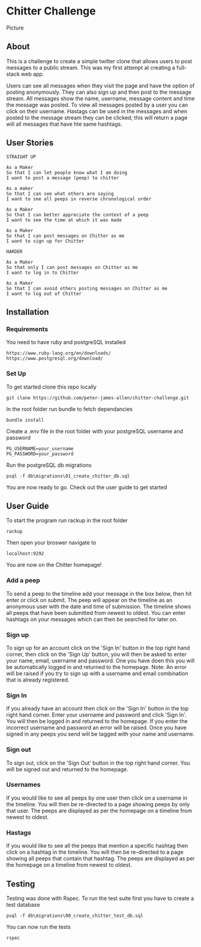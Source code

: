 Chitter Challenge
=================

Picture

About
-------
This is a challenge to create a simple twitter clone that allows users to post messages to a public stream. This was my first attempt at creating a full-stack web app.

Users can see all messages when they visit the page and have the option of posting anonymously. They can also sign up and then post to the message stream. All messages show the name, username, message content and time the message was posted. To view all messages posted by a user you can click on their username. Hastags can be used in the messages and when posted to the message stream they can be clicked; this will return a page will all messages that have hte same hashtags.

User Stories
-------

```
STRAIGHT UP

As a Maker
So that I can let people know what I am doing  
I want to post a message (peep) to chitter

As a maker
So that I can see what others are saying  
I want to see all peeps in reverse chronological order

As a Maker
So that I can better appreciate the context of a peep
I want to see the time at which it was made

As a Maker
So that I can post messages on Chitter as me
I want to sign up for Chitter

HARDER

As a Maker
So that only I can post messages on Chitter as me
I want to log in to Chitter

As a Maker
So that I can avoid others posting messages on Chitter as me
I want to log out of Chitter

```

Installation
----
### Requirements
You need to have ruby and postgreSQL installed
```
https://www.ruby-lang.org/en/downloads/
https://www.postgresql.org/download/
```

### Set Up

To get started clone this repo locally
```
git clone https://github.com/peter-james-allen/chitter-challenge.git
```

In the root folder run bundle to fetch dependancies
```
bundle install
```

Create a .env file in the root folder with your postgreSQL username and password
```
PG_USERNAME=your_username
PG_PASSWORD=your_password
```

Run the postgreSQL db migrations
```
psql -f db\migrations\01_create_chitter_db.sql
```

You are now ready to go. Check out the user guide to get started

User Guide
----
To start the program run rackup in the root folder
```
rackup
```
Then open your broswer navigate to
```
localhost:9292
```
You are now on the Chitter homepage!

### Add a peep
To send a peep to the timeline add your message in the box below, then hit enter or click on submit. The peep will appear on the timeline as an anonymous user with the date and time of submission. The timeline shows all peeps that have been submitted from newest to oldest. You can enter hashtags on your messages which can then be searched for later on.

### Sign up
To sign up for an account click on the 'Sign In' button in the top right hand corner, then click on the 'Sign Up' button, you will then be asked to enter your name, email, username and password. One you have doen this you will be automatically logged in and returned to the homepage. Note: An error will be raised if you try to sign up with a username and email combination that is already registered.

### Sign In
If you already have an account then click on the 'Sign In' button in the top right hand corner. Enter your username and password and click 'Sign In'. You will then be logged in and returned to the homepage. If you enter the incorrect username and password an error will be raised. Once you have signed in any peeps you send will be tagged with your name and username.

### Sign out
To sign out, click on the 'Sign Out' button in the top right hand corner. You will be signed out and returned to the homepage.

### Usernames
If you would like to see all peeps by one user then click on a username in the timeline. You will then be re-directed to a page showing peeps by only that user. The peeps are displayed as per the homepage on a timeline from newest to oldest.

### Hastags
If you would like to see all the peeps that mention a specific hashtag then click on a hashtag in the timeline. You will then be re-directed to a page showing all peeps that contain that hashtag. The peeps are displayed as per the homepage on a timeline from newest to oldest.

Testing
----

Testing was done with Rspec. To run the test suite first you have to create a test database
```
psql -f db\migrations\00_create_chitter_test_db.sql
```

You can now run the tests
```
rspec
```
